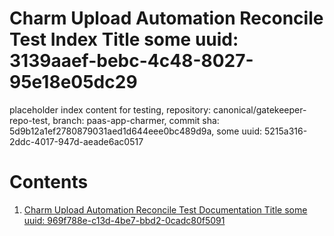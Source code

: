 # Charm Upload Automation Reconcile Test Index Title some uuid: 3139aaef-bebc-4c48-8027-95e18e05dc29
 placeholder index content for testing,  repository: canonical/gatekeeper-repo-test,  branch: paas-app-charmer,  commit sha: 5d9b12a1ef2780879031aed1d644eee0bc489d9a,  some uuid: 5215a316-2ddc-4017-947d-aeade6ac0517

# Contents

1. [Charm Upload Automation Reconcile Test Documentation Title some uuid: 969f788e-c13d-4be7-bbd2-0cadc80f5091](doc.md)